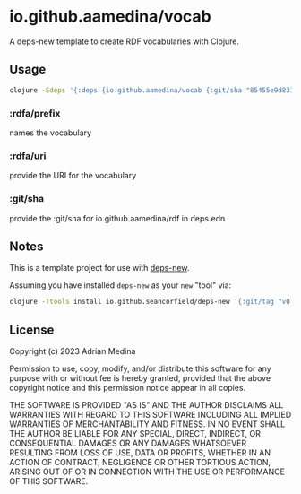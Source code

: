 # io.github.aamedina/vocab
A deps-new template to create RDF vocabularies with Clojure.

## Usage

``` bash
clojure -Sdeps '{:deps {io.github.aamedina/vocab {:git/sha "85455e9d83106e75bd2fe9d5c8b9e2cb56c19891"}}}' -Tnew create :template aamedina/vocab :name net.wikipunk/example :rdfa/prefix "example" :rdfa/uri '"https://wikipunk.net/example/"' :git/sha '"e54ec56c3c17d6b2f6534942e74e2021783885df"'
```

### :rdfa/prefix 
names the vocabulary
### :rdfa/uri
provide the URI for the vocabulary
### :git/sha
provide the :git/sha for io.github.aamedina/rdf in deps.edn

## Notes

This is a template project for use with [deps-new](https://github.com/seancorfield/deps-new).

Assuming you have installed `deps-new` as your `new` "tool" via:

```bash
clojure -Ttools install io.github.seancorfield/deps-new '{:git/tag "v0.5.0"}' :as new
```

## License
Copyright (c) 2023 Adrian Medina

Permission to use, copy, modify, and/or distribute this software for
any purpose with or without fee is hereby granted, provided that the
above copyright notice and this permission notice appear in all
copies.

THE SOFTWARE IS PROVIDED "AS IS" AND THE AUTHOR DISCLAIMS ALL
WARRANTIES WITH REGARD TO THIS SOFTWARE INCLUDING ALL IMPLIED
WARRANTIES OF MERCHANTABILITY AND FITNESS. IN NO EVENT SHALL THE
AUTHOR BE LIABLE FOR ANY SPECIAL, DIRECT, INDIRECT, OR CONSEQUENTIAL
DAMAGES OR ANY DAMAGES WHATSOEVER RESULTING FROM LOSS OF USE, DATA OR
PROFITS, WHETHER IN AN ACTION OF CONTRACT, NEGLIGENCE OR OTHER
TORTIOUS ACTION, ARISING OUT OF OR IN CONNECTION WITH THE USE OR
PERFORMANCE OF THIS SOFTWARE.
